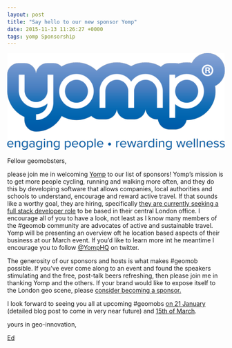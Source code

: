 ```yaml
--- 
layout: post
title: "Say hello to our new sponsor Yomp"
date: 2015-11-13 11:26:27 +0000
tags: yomp Sponsorship
---
```

![image](/images/tumblr_inline_nxr088TziE1rgtjbv_540.png)

Fellow geomobsters, 

please join me in welcoming [Yomp](http://yomp.co/) to our list of sponsors! Yomp’s mission is to get more people cycling, running and walking more often, and they do this by developing software that allows companies, local authorities and schools to understand, encourage and reward active travel. If that sounds like a worthy goal, they are hiring, specifically [they are currently seeking a full stack developer role](https://unicornhunt.io/jobs/full-stack-php-javascript-developer-at-yomp) to be based in their central London office. I encourage all of you to have a look, not least as I know many members of the #geomob community are advocates of active and sustainable travel. Yomp will be presenting an overview oft he location based aspects of their business at our March event. If you’d like to learn more int he meantime I encourage you to follow [@YompHQ](https://twitter.com/yomphq) on twitter. 

The generosity of our sponsors and hosts is what makes #geomob possible. If you’ve ever come along to an event and found the speakers stimulating and the free, post-talk beers refreshing, then please join me in thanking Yomp and the others. If your brand would like to expose itself to the London geo scene, please [consider becoming a sponsor.](http://geomobldn.org/sponsorship)   

I look forward to seeing you all at upcoming #geomobs [on 21 January](http://lanyrd.com/2016/geomob/) (detailed blog post to come in very near future) and [15th of March](http://lanyrd.com/2016/geomob-march/). 

yours in geo-innovation,

[Ed](https://twitter.com/freyfogle)